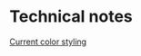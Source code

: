 # Technical notes
[Current color styling](https://coolors.co/palette/10451d-155d27-1a7431-208b3a-25a244-2dc653-4ad66d-6ede8a-92e6a7-b7efc5)